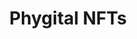 ---
posted: true
guid: "C2E9B295-2B91-4930-B2E6-9BBF90DD7D42"
title: "Phygital NFTs"
subtitle: ""
description: "Join the Community Service team as they explore the world of phygital NFTs. Learn about how NFTs that redeem for physical things work and discover the exciting new Rawlings NFT project launching tomorrow. #NFTs #Phygital"
time: "2022-09-13 18:00:00 -0500"
itunes-explicit: false
itunes-episode: 41
itunes-episodeType: full

# More info
youtube-full: "https://youtu.be/tdXvqg_l8WU"
discussion: "https://twitter.com/fulldecent/status/1569831271093739520"

# Timeline
timeline:
  - seconds: 45
    title: Introducing the team
  - seconds: 80
    title: Disclosures
  - seconds: 106
    title: The project link
  - seconds: 143
    title: Companion NFTs vs. custody NFTs
  - seconds: 214
    title: Plushies and other digital twins
  - seconds: 332
    title: Why do I need to destroy the token!?
  - seconds: 793
    title: Effect on token rarity
  - seconds: 894
    title: Rito raps explainer for MFTs
  - seconds: 1204
    title: Who is entitled, NFT holder or physical holder?
  - seconds: 1922
    title: NFC tech
  - seconds: 1952
    title: A wallet IS NOT a person
  - seconds: 2199
    title: Blind shipping (privacy)
  - seconds: 2292
    title: Rawlings doesn't need help selling gloves
  - seconds: 2621
    title: How pricing was chosen


# File information
enclosure-url: "https://media.phor.net/csh/2022-09-13-episode-41.m4a"
enclosure-length: 55938208
enclosure-type: "audio/x-m4a"
itunes-duration: 2721

# CSH information
badges: []
---